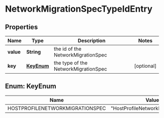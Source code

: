 # NetworkMigrationSpecTypeIdEntry

## Properties
Name | Type | Description | Notes
------------ | ------------- | ------------- | -------------
**value** | **String** | the id of the NetworkMigrationSpec | 
**key** | [**KeyEnum**](#KeyEnum) | the type of the NetworkMigrationSpec |  [optional]

<a name="KeyEnum"></a>
## Enum: KeyEnum
Name | Value
---- | -----
HOSTPROFILENETWORKMIGRATIONSPEC | &quot;HostProfileNetworkMigrationSpec&quot;
